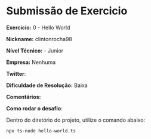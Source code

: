 # Submissão de Exercicio

**Exercicio:** 0 - Hello World

**Nickname:** clintonrocha98

**Nível Técnico:** - Junior

**Empresa:** Nenhuma

**Twitter**: 

**Dificuldade de Resolução:** Baixa

**Comentários:** 

**Como rodar o desafio**: 

Dentro do diretório do projeto, utilize o comando abaixo:
```bash
npx ts-node hello-world.ts
```